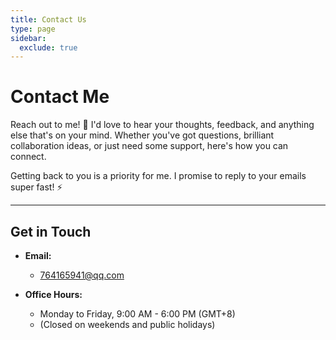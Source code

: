```yaml
---
title: Contact Us
type: page
sidebar:
  exclude: true
---
```

# Contact Me

Reach out to me! 🤝 I'd love to hear your thoughts, feedback, and anything else that's on your mind. Whether you've got questions, brilliant collaboration ideas, or just need some support, here's how you can connect.

Getting back to you is a priority for me. I promise to reply to your emails super fast! ⚡️

---

## **Get in Touch**

*   **Email:**
    *   [764165941@qq.com](mailto:764165941@qq.com)

*   **Office Hours:**
    *   Monday to Friday, 9:00 AM - 6:00 PM (GMT+8)
    *   (Closed on weekends and public holidays)
